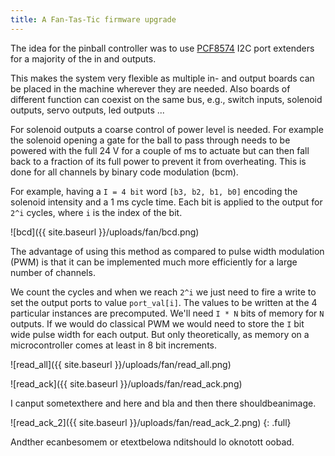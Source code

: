 ```yaml
---
title: A Fan-Tas-Tic firmware upgrade
---
```

The idea for the pinball controller was to use [PCF8574](http://www.ti.com/lit/ds/symlink/pcf8574.pdf) I2C port extenders for a majority of the in and outputs.

This makes the system very flexible as multiple in- and output boards can be placed in the machine wherever they are needed. Also boards of different function can coexist on the same bus, e.g., switch inputs, solenoid outputs, servo outputs, led outputs ...

For solenoid outputs a coarse control of power level is needed. For example the solenoid opening a gate for the ball to pass through needs to be powered with the full 24 V for a couple of ms to actuate but can then fall back to a fraction of its full power to prevent it from overheating. This is done for all channels by binary code modulation (bcm).

For example, having a `I = 4 bit` word `[b3, b2, b1, b0]` encoding the solenoid intensity and a 1 ms cycle time. Each bit is applied to the output for `2^i` cycles, where `i` is the index of the bit.

![bcd]({{ site.baseurl }}/uploads/fan/bcd.png)

The advantage of using this method as compared to pulse width modulation (PWM) is that it can be implemented much more efficiently for a large number of channels.

We count the cycles and when we reach `2^i` we just need to fire a write to set the output ports to value `port_val[i]`. The values to be written at the 4 particular instances are precomputed. We'll need `I * N` bits of memory for `N` outputs.
If we would do classical PWM we would need to store the `I` bit wide pulse width for each output. But only theoretically, as memory on a microcontroller comes at least in 8 bit increments.

![read_all]({{ site.baseurl }}/uploads/fan/read_all.png)

![read_ack]({{ site.baseurl }}/uploads/fan/read_ack.png)

I canput sometexthere and here and bla and then there shouldbeanimage.

![read_ack_2]({{ site.baseurl }}/uploads/fan/read_ack_2.png)
{: .full}

Andther ecanbesomem or etextbelowa nditshould lo oknotott oobad.
